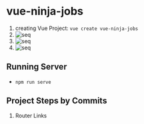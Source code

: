 # vue-ninja-jobs

1. creating Vue Project: `vue create vue-ninja-jobs`
1. ![seq](https://i.imgur.com/uc6d1IA.png)
1. ![seq](https://i.imgur.com/NEPvLgZ.png)
1. ![seq](https://i.imgur.com/m8DdMU4.png)

## Running Server

- `npm run serve`

## Project Steps by Commits

1.  Router Links

